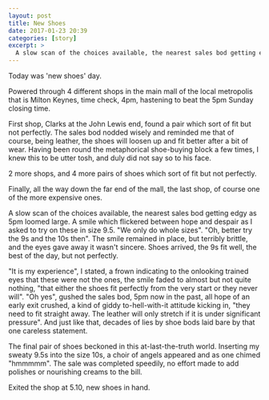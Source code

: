 ```yaml
---
layout: post
title: New Shoes
date: 2017-01-23 20:39
categories: [story]
excerpt: >
  A slow scan of the choices available, the nearest sales bod getting edgy as 5pm loomed large. A smile which flickered between hope and despair as I asked to try on these in size 9.5
---
```

Today was 'new shoes' day.

Powered through 4 different shops in the main mall of the local metropolis that is Milton Keynes, time check, 4pm, hastening to beat the 5pm Sunday closing time.

First shop, Clarks at the John Lewis end, found a pair which sort of fit but not perfectly. The sales bod nodded wisely and reminded me that of course, being leather, the shoes will loosen up and fit better after a bit of wear. Having been round the metaphorical shoe-buying block a few <span class="text_exposed_show">times, I knew this to be utter tosh, and duly did not say so to his face.

2 more shops, and 4 more pairs of shoes which sort of fit but not perfectly.

Finally, all the way down the far end of the mall, the last shop, of course one of the more expensive ones.

A slow scan of the choices available, the nearest sales bod getting edgy as 5pm loomed large. A smile which flickered between hope and despair as I asked to try on these in size 9.5. "We only do whole sizes". "Oh, better try the 9s and the 10s then". The smile remained in place, but terribly brittle, and the eyes gave away it wasn't sincere. Shoes arrived, the 9s fit well, the best of the day, but not perfectly.

"It is my experience", I stated, a frown indicating to the onlooking trained eyes that these were not the ones, the smile faded to almost but not quite nothing, "that either the shoes fit perfectly from the very start or they never will". "Oh yes", gushed the sales bod, 5pm now in the past, all hope of an early exit crushed, a kind of giddy to-hell-with-it attitude kicking in, "they need to fit straight away. The leather will only stretch if it is under significant pressure". And just like that, decades of lies by shoe bods laid bare by that one careless statement.

The final pair of shoes beckoned in this at-last-the-truth world. Inserting my sweaty 9.5s into the size 10s, a choir of angels appeared and as one chimed "hmmmmm". The sale was completed speedily, no effort made to add polishes or nourishing creams to the bill.

Exited the shop at 5.10, new shoes in hand.
